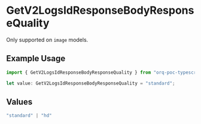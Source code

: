 # GetV2LogsIdResponseBodyResponseQuality

Only supported on `image` models.

## Example Usage

```typescript
import { GetV2LogsIdResponseBodyResponseQuality } from "orq-poc-typescript-multi-env-version/models/operations";

let value: GetV2LogsIdResponseBodyResponseQuality = "standard";
```

## Values

```typescript
"standard" | "hd"
```